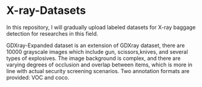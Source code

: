 # X-ray-Datasets
In this repository, I will gradually upload labeled datasets for X-ray baggage detection for researches in this field.

GDXray-Expanded dataset is an extension of GDXray dataset, there are 10000 grayscale images which include gun, scissors,knives, and several types of explosives. The image background is complex, and there are varying degrees of occlusion and overlap between items, which is more in line with actual security screening scenarios. Two annotation formats are provided: VOC and coco.
